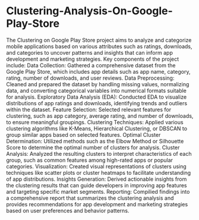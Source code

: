 # Clustering-Analysis-On-Google-Play-Store

The Clustering on Google Play Store project aims to analyze and categorize mobile applications based on various attributes such as ratings, downloads, and categories to uncover patterns and insights that can inform app development and marketing strategies. Key components of the project include:
Data Collection: Gathered a comprehensive dataset from the Google Play Store, which includes app details such as app name, category, rating, number of downloads, and user reviews.
Data Preprocessing: Cleaned and prepared the dataset by handling missing values, normalizing data, and converting categorical variables into numerical formats suitable for analysis.
Exploratory Data Analysis (EDA): Conducted EDA to visualize distributions of app ratings and downloads, identifying trends and outliers within the dataset.
Feature Selection: Selected relevant features for clustering, such as app category, average rating, and number of downloads, to ensure meaningful groupings.
Clustering Techniques: Applied various clustering algorithms like K-Means, Hierarchical Clustering, or DBSCAN to group similar apps based on selected features.
Optimal Cluster Determination: Utilized methods such as the Elbow Method or Silhouette Score to determine the optimal number of clusters for analysis.
Cluster Analysis: Analyzed the resulting clusters to interpret characteristics of each group, such as common features among high-rated apps or popular categories.
Visualization: Created visual representations of clusters using techniques like scatter plots or cluster heatmaps to facilitate understanding of app distributions.
Insights Generation: Derived actionable insights from the clustering results that can guide developers in improving app features and targeting specific market segments.
Reporting: Compilied findings into a comprehensive report that summarizes the clustering analysis and provides recommendations for app development and marketing strategies based on user preferences and behavior patterns.

